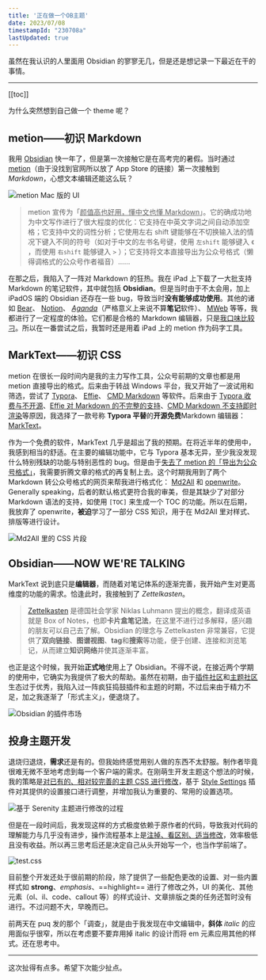 ```yaml
---
title: '正在做一个OB主题'
date: 2023/07/08
timestampId: "230708a"
lastUpdated: true
---
```


虽然在我认识的人里面用 Obsidian 的寥寥无几，但是还是想记录一下最近在干的事情。

---

<div :id="$frontmatter.timestampId">

[[toc]]

</div>

为什么突然想到自己做一个 theme 呢？

## metion——初识 Markdown

我用 [Obsidian](https://obsidian.md/) 快一年了，但是第一次接触它是在高考完的暑假。当时通过 [metion](https://apps.apple.com/cn/app/metion-中文写作者的笔记工具/id1530965242)（由于没找到官网所以放了 App Store 的链接）第一次接触到 *Markdown*，心想文本编辑还能这么玩？

![metion Mac 版的 UI](metion-for-mac-ui.png)

> metion 宣传为「<u>颜值高也好用，懂中文也懂 Markdown</u>」。它的确成功地为中文写作进行了很大程度的优化：它支持在中英文字词之间自动添加空格；它支持中文的词性分析；它使用左右 shift 键能够在不切换输入法的情况下键入不同的符号（如对于中文的左书名号键，使用 `左shift` 能够键入 `《` ，而使用 `右shift` 能够键入 `>` ）；它支持将文本直接导出为公众号格式（懒得调格式的公众号作者福音）……

在那之后，我陷入了一阵对 Markdown 的狂热。我在 iPad 上下载了一大批支持 Markdown 的笔记软件，其中就包括 **Obsidian**。但是当时由于不太会用，加上 iPadOS 端的 Obsidian 还存在一些 bug，导致当时**没有能够成功使用**。其他的诸如 [Bear](https://bear.app/cn/)、 [Notion](https://www.notion.so/product?fredir=1)、 [*Aganda*](https://agenda.com)（严格意义上来说不算**笔记**软件）、 [MWeb](https://www.mweb.im/cn/index.html) 等等，我都进行了一定程度的体验。它们都是合格的 Markdown 编辑器，只是<u>我口味比较刁</u>。所以在一番尝试之后，我暂时还是用着 iPad 上的 metion 作为码字工具。

## MarkText——初识 CSS

metion 在很长一段时间内是我的主力写作工具，公众号前期的文章也都是用 metion 直接导出的格式。后来由于转战 Windows 平台，我又开始了一波试用和筛选，尝试了 [Typora](https://typora.io/#download)、 [Effie](https://www.effie.co)、 [CMD Markdown](https://www.zybuluo.com/cmd/) 等软件。后来由于 <u>Typora 收费与不开源</u>、<u>Effie 对 Markdown 的不完整的支持</u>、<u>CMD Markdown 不支持即时渲染</u>等原因，我选择了一款号称 **Typora 平替**的**开源免费**Markdown 编辑器： [MarkText](https://github.com/marktext/marktext)。

作为一个免费的软件，MarkText 几乎是超出了我的预期。在将近半年的使用中，我感到相当的舒适。在主要的编辑功能中，它与 Typora 基本无异，至少我没发现什么特别残缺的功能与特别恶性的 bug。但是由于<u>失去了 metion 的「导出为公众号格式」</u>，我需要折腾文章的格式的再复制上去。这个时期我用到了两个 Markdown 转公众号格式的网页来帮我进行格式化： [Md2All](http://md.aclickall.com) 和 [openwrite](https://md.openwrite.cn)。Generally speaking，后者的默认格式更符合我的审美，但是其缺少了对部分 Markdown 语法的支持，如使用 `[TOC]` 来生成一个 TOC 的功能。所以在后期，我放弃了 openwrite，**被迫**学习了一部分 CSS 知识，用于在 Md2All 里对样式、排版等进行设计。

![Md2All 里的 CSS 片段](css-in-md2all.png)

## Obsidian——NOW WE'RE TALKING

MarkText 说到底只是**编辑器**，而随着对笔记体系的逐渐完善，我开始产生对更高维度的功能的需求。恰逢此时，我接触到了 *Zettelkasten*。

> [Zettelkasten](https://en.wikipedia.org/wiki/Zettelkasten) 是德国社会学家 Niklas Luhmann 提出的概念，翻译成英语就是 Box of Notes，也即**卡片盒笔记法**，在这里不进行过多解释，感兴趣的朋友可以自己去了解。Obsidian 的理念与 Zettelkasten 非常兼容，它提供了**双向链接**、**图谱视图**、**tag**和**搜索**等功能，便于创建、连接和浏览笔记，从而建立**知识网络**并使其逐渐丰富。

也正是这个时候，我开始**正式地**使用上了 Obsidian。不得不说，在接近两个学期的使用中，它确实为我提供了极大的帮助。虽然在初期，由于<u>插件社区</u>和<u>主题社区</u>生态过于优秀，我陷入过一阵疯狂捣鼓插件和主题的时期，不过后来由于精力不足，加之我逐渐了「形式主义」，便退烧了。

![Obsidian 的插件市场](theme-store-obsidian.png)

## 投身主题开发

退烧归退烧，**需求**还是有的。但我始终感觉用别人做的东西不太舒服。制作者毕竟很难无微不至地考虑到每一个客户端的需求。在刚萌生开发主题这个想法的时候，我的策略是<u>对已有的、相对较完善的主题 CSS 进行修改</u>，基于 [Style Settings](https://github.com/mgmeyers/obsidian-style-settings) 插件对其提供的设置接口进行调整，并增加我认为重要的、常用的设置选项。

![基于 Serenity 主题进行修改的过程](change-based-on-serenity.png)

但是在一段时间后，我发现这样的方式极度依赖于原作者的代码，导致我对代码的理解能力与几乎没有进步，操作流程基本上是<u>注掉、看区别、适当修改</u>，效率极低且没有收益。所以再三思考后还是决定自己从头开始写一个，也当作学前端了。

![test.css](writing-css.png)

目前整个开发还处于很前期的阶段，除了提供了一些配色更改的设置、对一些内置样式如 **strong**、*emphasis*、==highlight== 进行了修改之外，UI 的美化、其他元素（ol、il、code、callout 等）的样式设计、文章排版之类的任务还暂时没有进行。不过问题不大，早晚而已。

前两天在 puq 发的那个「调查」，就是由于我发现在中文编辑中，**斜体** *italic* 的应用面似乎很窄，所以在考虑要不要弃用掉 italic 的设计而将 em 元素应用其他的样式。还在思考中。

---

这次扯得有点多。希望下次能少扯点。